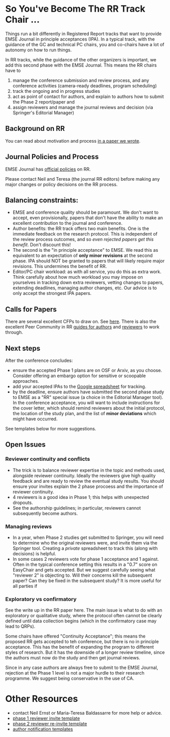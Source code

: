 # So You've Become The RR Track Chair ...

Things run a bit differently in Registered Report tracks that want to provide EMSE Journal in principle acceptances (IPA). In a typical track, with the guidance of the GC and technical PC chairs, you and co-chairs have a lot of autonomy on how to run things. 

In RR tracks, while the guidance of the other organizers is important, we add this second phase with the EMSE Journal. This means the RR chairs have to 
1. manage the conference submission and review process, and any conference activities (camera-ready deadlines, program scheduling)
2. track the ongoing and in progress studies
3. act as point of contact for authors, and explain to authors how to submit the Phase 2 report/paper and
4. assign reviewers and manage the journal reviews and decision (via Springer's Editorial Manager)

## Background on RR
You can read about motivation and process [in a paper we wrote](https://arxiv.org/abs/2302.03649v1). 

## Journal Policies and Process
EMSE Journal has [official policies](https://github.com/emsejournal/openscience/blob/master/rr/rr_policies.md) on RR. 

Please contact Neil and Teresa (the journal RR editors) before making any major changes or policy decisions on the RR process. 

## Balancing constraints: 
- EMSE and conference quality should be paramount. We don't want to accept, even provisionally, papers that don't have the ability to make an excellent contribution to the journal and conference.
- Author benefits: the RR track offers two main benefits. One is the immediate feedback on the research protocol. This is independent of the review process outcomes, and so *even rejected papers get this benefit*. Don't discount this! 
- The second is the "in principle acceptance" to EMSE. We read this as equivalent to an expectation of **only minor revisions** at the second phase. IPA should NOT be granted to papers that will likely require major revisions. This undermines the benefit of RR. 
- Editor/PC chair workload: as with all service, you do this as extra work. Think carefully about how much workload you may impose on yourselves in tracking down extra reviewers, vetting changes to papers, extending deadlines, managing author changes, etc. Our advice is to only accept the strongest IPA papers. 

## Calls for Papers
There are several excellent CFPs to draw on. See [here](https://github.com/emsejournal/openscience/blob/master/rr/registered-reports_ICSME_CFP.md). There is also the excellent Peer Community in RR [guides for authors](https://rr.peercommunityin.org/help/guide_for_authors) and [reviewers](https://rr.peercommunityin.org/help/guide_for_reviewers) to work through. 

## Next steps
After the conference concludes:
- ensure the accepted Phase 1 plans are on OSF or Arxiv, as you choose. Consider offering an embargo option for sensitive or scoopable approaches.
- add your accepted IPAs to the [Google spreadsheet](https://docs.google.com/spreadsheets/d/10zCgcfwjh0FCPqdanPFDIj-mO10Hmp8JAG9VbRQAfng/edit#gid=1193956275) for tracking.
- by the deadline, ensure authors have submitted the second phase study to EMSE as a "RR" special issue (a choice in the Editorial Manager tool). In the conference acceptance, you will want to include instructions for the cover letter, which should remind reviewers about the initial protocol, the location of the study plan, and the list of **minor deviations** which might have occurred.

See templates below for more suggestions.

## Open Issues 

### Reviewer continuity and conflicts
- The trick is to balance reviewer expertise in the topic and methods used, alongside reviewer continuity. Ideally the reviewers give high quality feedback and are ready to review the eventual study results. You should ensure your invites explain the 2 phase procoess and the importance of reviewer continuity. 
- 4 reviewers is a good idea in Phase 1; this helps with unexpected dropouts.
- See the authorship guidelines; in particular, reviewers cannot subsequently become authors. 

### Managing reviews
- In a year, when Phase 2 studies get submitted to Springer, you will need to determine who the original reviewers were, and invite them via the Springer tool. Creating a *private* spreadsheet to track this (along with decisions) is helpful.
- In some cases 2 reviewers vote for phase 1 acceptance and 1 against. Often in the typical conference setting this results in a "0.7" score on EasyChair and gets accepted. But we suggest carefully seeing what "reviewer 2" is objecting to. Will their concerns kill the subsequent paper? Can they be fixed in the subsequent study? It is more useful for all parties if 

### Exploratory vs confirmatory
See the write up in the RR paper here. The main issue is what to do with an exploratory or qualitative study, where the protocol often cannot be clearly defined until data collection begins (which in the confirmatory case may lead to QRPs). 

Some chairs have offered "Continuity Acceptance"; this means the proposed RR gets accepted to teh conference, but there is no in principle acceptance. This has the benefit of expanding the program to different styles of research. But it has the downside of a longer review timeline, since the authors must now do the study and then get journal reviews. 

Since in any case authors are always free to submit to the EMSE Journal, rejection at the Phase 1 level is not a major hurdle to their research programme. We suggest being conservative in the use of CA. 

# Other Resources
- contact Neil Ernst or Maria-Teresa Baldassarre for more help or advice.
- [phase 1 reviewer invite template](https://docs.google.com/spreadsheets/d/10zCgcfwjh0FCPqdanPFDIj-mO10Hmp8JAG9VbRQAfng/edit#gid=1193956275)
- [phase 2 reviewer re-invite template](https://docs.google.com/document/d/18MTyXKIsVfmSvd-xMZ1s6wj9Bzb0rifvlcUOvRcLmLc/edit?usp=sharing)
- [author notification templates](https://docs.google.com/document/d/1g3zwSZkKOP-R1XYv-x26gughdlB0vC41_B1tDA41ZH4/edit?usp=share_link)